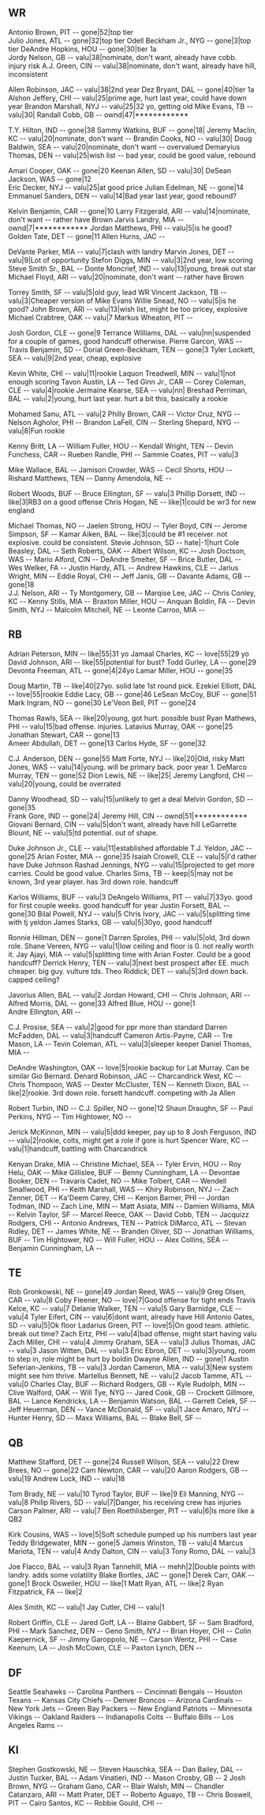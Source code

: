 WR
---------------------------------------------------------
Antonio Brown, PIT        -- gone|52|top tier           
Julio Jones, ATL          -- gone|32|top tier
Odell Beckham Jr., NYG    -- gone|3|top tier
DeAndre Hopkins, HOU      -- gone|30|tier 1a                    
Jordy Nelson, GB          -- valu|38|nominate, don't want, already have cobb. injury risk
A.J. Green, CIN           -- valu|38|nominate, don't want, already have hill,  inconsistent

Allen Robinson, JAC       -- valu|38|2nd year
Dez Bryant, DAL           -- gone|40|tier 1a             
Alshon Jeffery, CHI       -- valu|25|prime age, hurt last year, could have down year
Brandon Marshall, NYJ     -- valu|25|32 yo, getting old
Mike Evans, TB            -- valu|30|
Randall Cobb, GB          -- ownd|47|************

T.Y. Hilton, IND          -- gone|38
Sammy Watkins, BUF        -- gone|18|
Jeremy Maclin, KC         -- valu|20|nominate, don't want --
Brandin Cooks, NO         -- valu|30|
Doug Baldwin, SEA         -- valu|20|nominate, don't want -- overvalued
Demaryius Thomas, DEN     -- valu|25|wish list -- bad year, could be good value, rebound

Amari Cooper, OAK         -- gone|20
Keenan Allen, SD          -- valu|30|
DeSean Jackson, WAS       -- gone|12                     
Eric Decker, NYJ          -- valu|25|at good price
Julian Edelman, NE        -- gone|14                     
Emmanuel Sanders, DEN     -- valu|14|Bad year last year, good rebound?

Kelvin Benjamin, CAR      -- gone|10
Larry Fitzgerald, ARI     -- valu|14|nominate, don't want -- rather have Brown
Jarvis Landry, MIA        -- ownd|7|************
Jordan Matthews, PHI      -- valu|5|is he good?
Golden Tate, DET          -- gone|11
Allen Hurns, JAC          --

DeVante Parker, MIA       -- valu|7|clash with landry
Marvin Jones, DET         -- valu|9|Lot of opportunity
Stefon Diggs, MIN         -- valu|3|2nd year, low scoring
Steve Smith Sr., BAL      --
Donte Moncrief, IND       -- valu|13|young, break out star
Michael Floyd, ARI        -- valu|20|nominate, don't want -- rather have Brown

Torrey Smith, SF          -- valu|5|old guy, lead WR
Vincent Jackson, TB       -- valu|3|Cheaper version of Mike Evans
Willie Snead, NO          -- valu|5|is he good?
John Brown, ARI           -- valu|13|wish list, might be too pricey, explosive
Michael Crabtree, OAK     -- valu|7
Markus Wheaton, PIT       --

Josh Gordon, CLE          -- gone|9
Terrance Williams, DAL    -- valu|nn|suspended for a couple of games, good handcuff otherwise.
Pierre Garcon, WAS        --
Travis Benjamin, SD       --
Dorial Green-Beckham, TEN -- gone|3
Tyler Lockett, SEA        -- valu|9|2nd year, cheap, explosive

Kevin White, CHI          -- valu|11|rookie
Laquon Treadwell, MIN     -- valu|1|not enough scoring
Tavon Austin, LA          --
Ted Ginn Jr., CAR         --
Corey Coleman, CLE        -- valu|4|rookie
Jermaine Kearse, SEA      -- valu|nn|
Breshad Perriman, BAL     -- valu|2|young, hurt last year. hurt a bit this, basically a rookie

Mohamed Sanu, ATL         -- valu|2
Philly Brown, CAR         -- 
Victor Cruz, NYG          --
Nelson Agholor, PHI       --
Brandon LaFell, CIN       --
Sterling Shepard, NYG     -- valu|8|Fun rookie

Kenny Britt, LA           --
William Fuller, HOU       --
Kendall Wright, TEN       --
Devin Funchess, CAR       --
Rueben Randle, PHI        --
Sammie Coates, PIT        -- valu|3

Mike Wallace, BAL         --
Jamison Crowder, WAS      --
Cecil Shorts, HOU         --
Rishard Matthews, TEN     --
Danny Amendola, NE        --

Robert Woods, BUF         --
Bruce Ellington, SF       -- valu|3
Phillip Dorsett, IND      -- like|3|RB3 on a good offense
Chris Hogan, NE           -- like|1|could be wr3 for new england

Michael Thomas, NO        --
Jaelen Strong, HOU        --
Tyler Boyd, CIN           --
Jerome Simpson, SF        --
Kamar Aiken, BAL          -- like|3|could be #1 receiver. not explosive. could be consistent.
Stevie Johnson, SD        -- hate|-1|hurt
Cole Beasley, DAL         --
Seth Roberts, OAK         --
Albert Wilson, KC         --
Josh Doctson, WAS         --
Mario Alford, CIN         --
DeAndre Smelter, SF       --
Brice Butler, DAL         --
Wes Welker, FA            --
Justin Hardy, ATL         --
Andrew Hawkins, CLE       --
Jarius Wright, MIN        --
Eddie Royal, CHI          --
Jeff Janis, GB            --
Davante Adams, GB         -- gone|18                     
J.J. Nelson, ARI          --
Ty Montgomery, GB         --
Marqise Lee, JAC          --
Chris Conley, KC          --
Kenny Stills, MIA         --
Braxton Miller, HOU       --
Anquan Boldin, FA         --
Devin Smith, NYJ          --
Malcolm Mitchell, NE      --
Leonte Carroo, MIA        --

RB
---------------------------------------------------------
Adrian Peterson, MIN      -- like|55|31 yo
Jamaal Charles, KC        -- love|55|29 yo
David Johnson, ARI        -- like|55|potential for bust? 
Todd Gurley, LA           -- gone|29
Devonta Freeman, ATL      -- gone|4|24yo
Lamar Miller, HOU         -- gone|35

Doug Martin, TB           -- like|40|27yo. solid late 1st round pick.
Ezekiel Elliott, DAL      -- love|55|rookie
Eddie Lacy, GB            -- gone|46
LeSean McCoy, BUF         -- gone|51
Mark Ingram, NO           -- gone|30
Le'Veon Bell, PIT         -- gone|24

Thomas Rawls, SEA         -- like|20|young, got hurt. possible bust
Ryan Mathews, PHI         -- valu|15|bad offense. injuries.
Latavius Murray, OAK      -- gone|25                     
Jonathan Stewart, CAR     -- gone|13                     
Ameer Abdullah, DET       -- gone|13
Carlos Hyde, SF           -- gone|32

C.J. Anderson, DEN        -- gone|55
Matt Forte, NYJ           -- like|20|Old, risky
Matt Jones, WAS           -- valu|14|young. will be primary back. poor year 1.
DeMarco Murray, TEN       -- gone|52
Dion Lewis, NE            -- like|25|
Jeremy Langford, CHI      -- valu|20|young, could be overrated

Danny Woodhead, SD        -- valu|15|unlikely to get a deal
Melvin Gordon, SD         -- gone|35                     
Frank Gore, IND           -- gone|24|
Jeremy Hill, CIN          -- ownd|51|************
Giovani Bernard, CIN      -- valu|5|don't want, already have hill
LeGarrette Blount, NE     -- valu|5|td potential. out of shape.

Duke Johnson Jr., CLE     -- valu|11|established affordable
T.J. Yeldon, JAC          -- gone|25
Arian Foster, MIA         -- gone|35
Isaiah Crowell, CLE       -- valu|5|I'd rather have Duke Johnson
Rashad Jennings, NYG      -- valu|15|projected to get more carries. Could be good value.
Charles Sims, TB          -- keep|5|may not be known, 3rd year player. has 3rd down role. handcuff

Karlos Williams, BUF      -- valu|3
DeAngelo Williams, PIT    -- valu|7|33yo. good for first couple weeks. good handcuff for year
Justin Forsett, BAL       -- gone|30
Bilal Powell, NYJ         -- valu|5
Chris Ivory, JAC          -- valu|5|splitting time with tj yeldon
James Starks, GB          -- valu|5|30yo, good handcuff

Ronnie Hillman, DEN       -- gone|1
Darren Sproles, PHI       -- valu|5|old, 3rd down role.
Shane Vereen, NYG         -- valu|1|low ceiling and floor is 0. not really worth it.
Jay Ajayi, MIA            -- valu|5|splitting time with Arian Foster. Could be a good handcuff?
Derrick Henry, TEN        -- valu|3|next best prospect after EE. much cheaper. big guy. vulture tds.
Theo Riddick, DET         -- valu|5|3rd down back. capped ceiling?

Javorius Allen, BAL       -- valu|2
Jordan Howard, CHI        --
Chris Johnson, ARI        --
Alfred Morris, DAL        -- gone|33
Alfred Blue, HOU          -- gone|1                     
Andre Ellington, ARI      --

C.J. Prosise, SEA         -- valu|2|good for ppr more than standard
Darren McFadden, DAL      -- valu|3|handcuff
Cameron Artis-Payne, CAR  --
Tre Mason, LA             --
Tevin Coleman, ATL        -- valu|3|sleeper keeper
Daniel Thomas, MIA        -- 

DeAndre Washington, OAK   -- love|5|rookie backup for Lat Murray. Can be similar Gio Bernard.
Denard Robinson, JAC      -- 
Charcandrick West, KC     --
Chris Thompson, WAS       --
Dexter McCluster, TEN     --
Kenneth Dixon, BAL        -- like|2|rookie. 3rd down role. forsett handcuff. competing with Ja Allen

Robert Turbin, IND        --
C.J. Spiller, NO          -- gone|12
Shaun Draughn, SF         --
Paul Perkins, NYG         --
Tim Hightower, NO             --

Jerick McKinnon, MIN      -- valu|5|ddd keeper, pay up to 8
Josh Ferguson, IND        -- valu|2|rookie, colts, might get a role if gore is hurt
Spencer Ware, KC          -- valu|1|handcuff, battling with Charcandrick


Kenyan Drake, MIA         --
Christine Michael, SEA    --
Tyler Ervin, HOU          --
Roy Helu, OAK             --
Mike Gillislee, BUF       --
Benny Cunningham, LA      --
Devontae Booker, DEN      --
Travaris Cadet, NO        --
Mike Tolbert, CAR         --
Wendell Smallwood, PHI    --
Keith Marshall, WAS       --
Khiry Robinson, NYJ       --
Zach Zenner, DET          --
Ka'Deem Carey, CHI        --
Kenjon Barner, PHI        --
Jordan Todman, IND        --
Zach Line, MIN            --
Matt Asiata, MIN          --
Damien Williams, MIA      --
Kelvin Taylor, SF         --
Marcel Reece, OAK         --
David Cobb, TEN           --
Jacquizz Rodgers, CHI     --
Antonio Andrews, TEN      --
Patrick DiMarco, ATL      --
Stevan Ridley, DET        --
James White, NE           --
Branden Oliver, SD        --
Jonathan Williams, BUF    --
Tim Hightower, NO         --
Will Fuller, HOU          --
Alex Collins, SEA         --
Benjamin Cunningham, LA   --

TE
---------------------------------------------------------
Rob Gronkowski, NE        -- gone|49
Jordan Reed, WAS          -- valu|9
Greg Olsen, CAR           -- valu|8
Coby Fleener, NO          -- love|7|Good offense for tight ends
Travis Kelce, KC          -- valu|7
Delanie Walker, TEN       -- valu|5
Gary Barnidge, CLE        -- valu|4
Tyler Eifert, CIN         -- valu|6|dont want, already have Hill
Antonio Gates, SD         -- valu|5|Ok floor
Ladarius Green, PIT       -- love|5|On good team. athletic. break out time? 
Zach Ertz, PHI            -- valu|4|bad offense, might start having valu
Zach Miller, CHI          -- valu|4
Jimmy Graham, SEA         -- valu|3
Julius Thomas, JAC        -- valu|3
Jason Witten, DAL         -- valu|3
Eric Ebron, DET           -- valu|3|young, room to step in, role might be hurt by boldin
Dwayne Allen, IND         -- gone|1
Austin Seferian-Jenkins, TB -- valu|3
Jordan Cameron, MIA       -- valu|3|New system might see him thrive.
Martellus Bennett, NE     -- valu|2
Jacob Tamme, ATL          -- valu|0
Charles Clay, BUF         --
Richard Rodgers, GB       --
Kyle Rudolph, MIN         --
Clive Walford, OAK        --
Will Tye, NYG             --
Jared Cook, GB            --
Crockett Gillmore, BAL    --
Lance Kendricks, LA       --
Benjamin Watson, BAL      --
Garrett Celek, SF         --
Jeff Heuerman, DEN        --
Vance McDonald, SF        -- valu|1
Jace Amaro, NYJ           --
Hunter Henry, SD          --
Maxx Williams, BAL        --
Blake Bell, SF            --

QB
---------------------------------------------------------
Matthew Stafford, DET     -- gone|24
Russell Wilson, SEA       -- valu|22
Drew Brees, NO            -- gone|22
Cam Newton, CAR           -- valu|20
Aaron Rodgers, GB         -- valu|19
Andrew Luck, IND          -- valu|18

Tom Brady, NE             -- valu|10
Tyrod Taylor, BUF         -- like|9
Eli Manning, NYG          -- valu|8
Philip Rivers, SD         -- valu|7|Danger, his receiving crew has injuries
Carson Palmer, ARI        -- valu|7
Ben Roethlisberger, PIT   -- valu|6|Is more like a QB2

Kirk Cousins, WAS         -- love|5|Soft schedule pumped up his numbers last year
Teddy Bridgewater, MIN    -- gone|5
Jameis Winston, TB        -- valu|4
Marcus Mariota, TEN       -- valu|4
Andy Dalton, CIN          -- valu|3
Tony Romo, DAL            -- valu|3

Joe Flacco, BAL           -- valu|3
Ryan Tannehill, MIA       -- mehh|2|Double points with landry. adds some volatility
Blake Bortles, JAC        -- gone|1
Derek Carr, OAK           -- gone|1
Brock Osweiler, HOU       -- like|1
Matt Ryan, ATL            -- like|2
Ryan Fitzpatrick, FA      -- like|2

Alex Smith, KC            -- valu|1
Jay Cutler, CHI           -- valu|1

Robert Griffin, CLE       --
Jared Goff, LA            --
Blaine Gabbert, SF        --
Sam Bradford, PHI         --
Mark Sanchez, DEN         --
Geno Smith, NYJ           --
Brian Hoyer, CHI          --
Colin Kaepernick, SF      --
Jimmy Garoppolo, NE       --
Carson Wentz, PHI         --
Case Keenum, LA           --
Josh McCown, CLE          --
Paxton Lynch, DEN         --

DF
---------------------------------------------------------
Seattle Seahawks          --
Carolina Panthers         --
Cincinnati Bengals        --
Houston Texans            --
Kansas City Chiefs        --
Denver Broncos            --
Arizona Cardinals         --
New York Jets             --
Green Bay Packers         --
New England Patriots      --
Minnesota Vikings         --
Oakland Raiders           --
Indianapolis Colts        --
Buffalo Bills             --
Los Angeles Rams          --

KI
---------------------------------------------------------
Stephen Gostkowski, NE    --
Steven Hauschka, SEA      --
Dan Bailey, DAL           --
Justin Tucker, BAL        --
Adam Vinatieri, IND       --
Mason Crosby, GB          -- 2
Josh Brown, NYG           --
Graham Gano, CAR          --
Blair Walsh, MIN          --
Chandler Catanzaro, ARI   --
Matt Prater, DET          --
Roberto Aguayo, TB        --
Chris Boswell, PIT        --
Cairo Santos, KC          --
Robbie Gould, CHI         --


